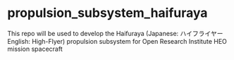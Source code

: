# propulsion_subsystem_haifuraya
This repo will be used to develop the Haifuraya (Japanese:  ハイフライヤー English: High-Flyer) propulsion subsystem for Open Research Institute HEO mission spacecraft
